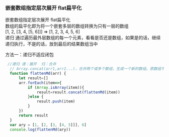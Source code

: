 ### 嵌套数组指定层次展开 flat扁平化

  嵌套数组指定层次展开 flat扁平化   <br>
  数组的扁平化即为将一个嵌套多层的数组转换为只有一层的数组   <br>
  [1, 2, [3, 4, [5, 6]]] => [1, 2, 3, 4, 5, 6]   <br>
  递归  通过遍历最外层数组的每一个元素，看看是否还是数组，如果是的话，继续递归执行，不是的话，放到最后的结果数组当中   <br>
  
  方法一：递归不适应闭包
  ```js
   //递归 递：展开  归：合并
    // Array.concat(arr1,arr2...)，合并两个或多个数组，生成一个新的数组。原数组不变
    function flattenMd(arr) {
        let result=[]
        arr.forEach(item=>{
            if (Array.isArray(item)){
                result=result.concat(flattenMd(item))
            }else {
                result.push(item)
            }
        })
        return result
    }
    var ary = [1, [2, [3, [4, 5]]], 6]
    console.log(flattenMd(ary))
```
